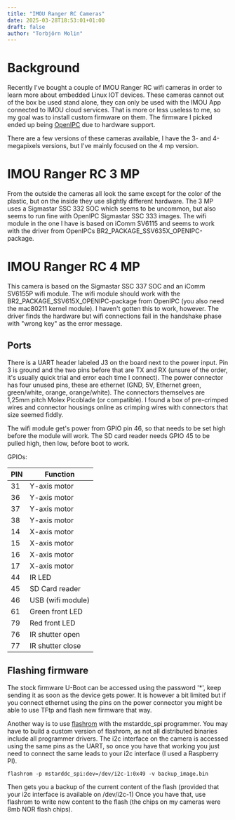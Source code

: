 ```yaml
---
title: "IMOU Ranger RC Cameras"
date: 2025-03-28T18:53:01+01:00
draft: false
author: "Torbjörn Molin"
---
```


# Background

Recently I've bought a couple of IMOU Ranger RC wifi cameras in order to learn more about embedded Linux IOT devices. These cameras cannot out of the box be used stand alone, they can only be used with the IMOU App connected to IMOU cloud services. That is more or less useless to me, so my goal was to install custom firmware on them. The firmware I picked ended up being [OpenIPC](https://openipc.org/) due to hardware support.

There are a few versions of these cameras available, I have the 3- and 4-megapixels versions, but I've mainly focused on the 4 mp version.

# IMOU Ranger RC 3 MP

From the outside the cameras all look the same except for the color of the plastic, but on the inside they use slightly different hardware. The 3 MP uses a Sigmastar SSC 332 SOC which seems to be uncommon, but also seems to run fine with OpenIPC Sigmastar SSC 333 images. The wifi module in the one I have is based on iComm SV6115 and seems to work with the driver from OpenIPCs BR2_PACKAGE_SSV635X_OPENIPC-package.

# IMOU Ranger RC 4 MP

This camera is based on the Sigmastar SSC 337 SOC and an iComm SV6155P wifi module. The wifi module should work with the BR2_PACKAGE_SSV615X_OPENIPC-package from OpenIPC (you also need the mac80211 kernel module). I haven't gotten this to work, however. The driver finds the hardware but wifi connections fail in the handshake phase with "wrong key" as the error message.

## Ports

There is a UART header labeled J3 on the board next to the power input. Pin 3 is ground and the two pins before that are TX and RX (unsure of the order, it's usually quick trial and error each time I connect). The power connector has four unused pins, these are ethernet (GND, 5V, Ethernet green, green/white, orange, orange/white). The connectors themselves are 1,25mm pitch Molex Picoblade (or compatible). I found a box of pre-crimped wires and connector housings online as crimping wires with connectors that size seemed fiddly.

The wifi module get's power from GPIO pin 46, so that needs to be set high before the module will work. The SD card reader needs GPIO 45 to be pulled high, then low, before boot to work.

GPIOs:

| PIN | Function          |
| --- | ----------------- |
| 31  | Y-axis motor      |
| 36  | Y-axis motor      |
| 37  | Y-axis motor      |
| 38  | Y-axis motor      |
| 14  | X-axis motor      |
| 15  | X-axis motor      |
| 16  | X-axis motor      |
| 17  | X-axis motor      |
| 44  | IR LED            |
| 45  | SD Card reader    |
| 46  | USB (wifi module) |
| 61  | Green front LED   |
| 79  | Red front LED     |
| 76  | IR shutter open   |
| 77  | IR shutter close  |

## Flashing firmware

The stock firmware U-Boot can be accessed using the password '\*', keep sending it as soon as the device gets power. It is however a bit limited but if you connect ethernet using the pins on the power connector you might be able to use TFtp and flash new firmware that way.

Another way is to use [flashrom](https://www.flashrom.org/) with the mstarddc_spi programmer. You may have to build a custom version of flashrom, as not all distributed binaries include all programmer drivers. The i2c interface on the camera is accessed using the same pins as the UART, so once you have that working you just need to connect the same leads to your i2c interface (I used a Raspberry PI).

```
flashrom -p mstarddc_spi:dev=/dev/i2c-1:0x49 -v backup_image.bin
```

Then gets you a backup of the current content of the flash (provided that your i2c interface is available on /dev/i2c-1)
Once you have that, use flashrom to write new content to the flash (the chips on my cameras were 8mb NOR flash chips).
